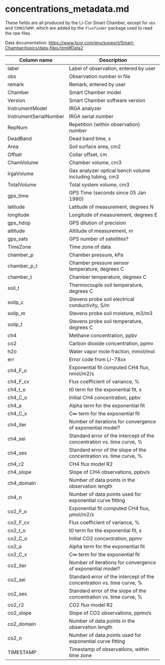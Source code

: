 # concentrations_metadata.md

These fields are all produced by the Li-Cor Smart Chamber,
except for `obs` and `TIMESTAMP`, which are added by the `fluxfinder` package
used to read the raw files.

Data documentation: https://www.licor.com/env/support/Smart-Chamber/topics/data-files.html#Data2

| Column name | Description |
| ----------- | ----------- |
| label | Label of observation, entered by user |
| obs | Observation number in file |
| remark | Remark, entered by user |
| Chamber | Smart Chamber model |
| Version | Smart Chamber software version |
| InstrumentModel | IRGA analyzer |
| InstrumentSerialNumber | IRGA serial number |
| RepNum | Repetition (within observation) number |
| DeadBand | Dead band time, s |
| Area | Soil surface area, cm2 |
| Offset | Collar offset, cm |
| ChamVolume | Chamber volume, cm3 |
| IrgaVolume | Gas analyzer optical bench volume including tubing, cm3 |
| TotalVolume | Total system volume, cm3 |
| gps_time | GPS Time (seconds since 05 Jan 1980) |
| latitude | Latitude of measurement, degrees N |
| longitude | Longitude of measurement, degrees E |
| gps_hdop | GPS dilution of precision |
| altitude | Altitude of measurement, m |
| gps_sats | GPS number of satellites? |
| TimeZone | Time zone of data |
| chamber_p | Chamber pressure, kPa |
| chamber_p_t | Chamber pressure sensor temperature, degrees C |
| chamber_t | Chamber temperature, degrees C |
| soil_t | Thermocouple soil temperature, degrees C |
| soilp_c | Stevens probe soil electrical conductivity, S/m |
| soilp_m | Stevens probe soil moisture, m3/m3 |
| soilp_t | Stevens probe soil temperature, degrees C |
| ch4 | Methane concentration, ppbv |
| co2 | Carbon dioxide concentration, ppmv |
| h2o | Water vapor mole fraction, mmol/mol |
| err | Error code from LI-78xx |
| ch4_F_o | Exponential fit computed CH4 flux, nmol/m2/s |
| ch4_F_cv | Flux coefficient of variance, % |
| ch4_t_o | t0 term for the exponential fit, s |
| ch4_C_o | Initial CH4 concentration, ppbv |
| ch4_a | Alpha term for the exponential fit |
| ch4_C_x | C∞ term for the exponential fit |
| ch4_iter | Number of iterations for convergence of exponential model? |
| ch4_sei | Standard error of the intercept of the concentration vs. time curve, % |
| ch4_ses | Standard error of the slope of the concentration vs. time curve, % |
| ch4_r2 | CH4 flux model R2 |
| ch4_slope | Slope of CH4 observations, ppbv/s |
| ch4_domain | Number of data points in the observation length |
| ch4_n | Number of data points used for exponential curve fitting |
| co2_F_o | Exponential fit computed CH4 flux, µmol/m2/s |
| co2_F_cv | Flux coefficient of variance, % |
| co2_t_o | t0 term for the exponential fit, s |
| co2_C_o | Initial CO2 concentration, ppmv |
| co2_a | Alpha term for the exponential fit |
| co2_C_x | C∞ term for the exponential fit |
| co2_iter | Number of iterations for convergence of exponential model? |
| co2_sei | Standard error of the intercept of the concentration vs. time curve, % |
| co2_ses | Standard error of the slope of the concentration vs. time curve, % |
| co2_r2 | CO2 flux model R2 |
| co2_slope | Slope of CO2 observations, ppmv/s |
| co2_domain | Number of data points in the observation length |
| co2_n | Number of data points used for exponential curve fitting |
| TIMESTAMP | Timestamp of observations, within time zone |

